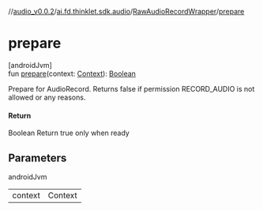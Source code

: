 //[audio_v0.0.2](../../../index.md)/[ai.fd.thinklet.sdk.audio](../index.md)/[RawAudioRecordWrapper](index.md)/[prepare](prepare.md)

# prepare

[androidJvm]\
fun [prepare](prepare.md)(context: [Context](https://developer.android.com/reference/kotlin/android/content/Context.html)): [Boolean](https://kotlinlang.org/api/latest/jvm/stdlib/kotlin/-boolean/index.html)

Prepare for AudioRecord. Returns false if permission RECORD_AUDIO is not allowed or any reasons.

#### Return

Boolean Return true only when ready

## Parameters

androidJvm

| | |
|---|---|
| context | Context |
